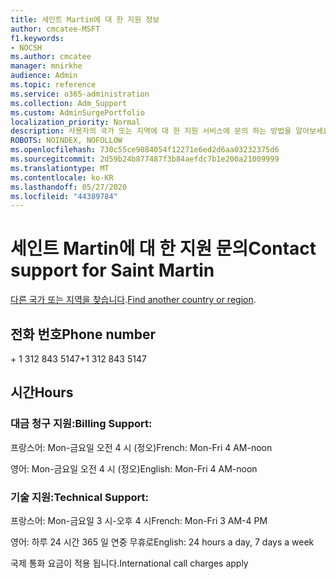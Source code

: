 ```yaml
---
title: 세인트 Martin에 대 한 지원 정보
author: cmcatee-MSFT
f1.keywords:
- NOCSH
ms.author: cmcatee
manager: mnirkhe
audience: Admin
ms.topic: reference
ms.service: o365-administration
ms.collection: Adm_Support
ms.custom: AdminSurgePortfolio
localization_priority: Normal
description: 사용자의 국가 또는 지역에 대 한 지원 서비스에 문의 하는 방법을 알아보세요.
ROBOTS: NOINDEX, NOFOLLOW
ms.openlocfilehash: 730c55ce9884054f12271e6ed2d6aa03232375d6
ms.sourcegitcommit: 2d59b24b877487f3b84aefdc7b1e200a21009999
ms.translationtype: MT
ms.contentlocale: ko-KR
ms.lasthandoff: 05/27/2020
ms.locfileid: "44389784"
---
```

# <a name="contact-support-for-saint-martin"></a><span data-ttu-id="acdb8-103">세인트 Martin에 대 한 지원 문의</span><span class="sxs-lookup"><span data-stu-id="acdb8-103">Contact support for Saint Martin</span></span>

<span data-ttu-id="acdb8-104">[다른 국가 또는 지역을 찾습니다](../contact-support-for-business-products.md).</span><span class="sxs-lookup"><span data-stu-id="acdb8-104">[Find another country or region](../contact-support-for-business-products.md).</span></span>

## <a name="phone-number"></a><span data-ttu-id="acdb8-105">전화 번호</span><span class="sxs-lookup"><span data-stu-id="acdb8-105">Phone number</span></span>
<span data-ttu-id="acdb8-106">+ 1 312 843 5147</span><span class="sxs-lookup"><span data-stu-id="acdb8-106">+1 312 843 5147</span></span>

## <a name="hours"></a><span data-ttu-id="acdb8-107">시간</span><span class="sxs-lookup"><span data-stu-id="acdb8-107">Hours</span></span>
### <a name="billing-support"></a><span data-ttu-id="acdb8-108">대금 청구 지원:</span><span class="sxs-lookup"><span data-stu-id="acdb8-108">Billing Support:</span></span>

<span data-ttu-id="acdb8-109">프랑스어: Mon-금요일 오전 4 시 (정오)</span><span class="sxs-lookup"><span data-stu-id="acdb8-109">French: Mon-Fri 4 AM-noon</span></span>

<span data-ttu-id="acdb8-110">영어: Mon-금요일 오전 4 시 (정오)</span><span class="sxs-lookup"><span data-stu-id="acdb8-110">English: Mon-Fri 4 AM-noon</span></span>

### <a name="technical-support"></a><span data-ttu-id="acdb8-111">기술 지원:</span><span class="sxs-lookup"><span data-stu-id="acdb8-111">Technical Support:</span></span>

<span data-ttu-id="acdb8-112">프랑스어: Mon-금요일 3 시-오후 4 시</span><span class="sxs-lookup"><span data-stu-id="acdb8-112">French: Mon-Fri 3 AM-4 PM</span></span>

<span data-ttu-id="acdb8-113">영어: 하루 24 시간 365 일 연중 무휴로</span><span class="sxs-lookup"><span data-stu-id="acdb8-113">English: 24 hours a day, 7 days a week</span></span>

<span data-ttu-id="acdb8-114">국제 통화 요금이 적용 됩니다.</span><span class="sxs-lookup"><span data-stu-id="acdb8-114">International call charges apply</span></span>
